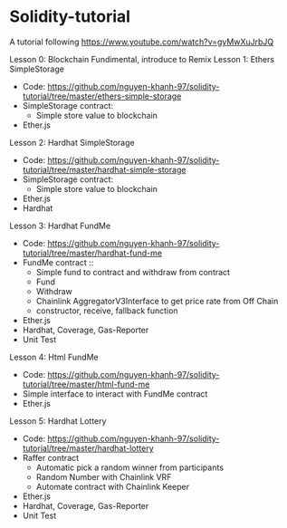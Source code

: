 # Solidity-tutorial
A tutorial following https://www.youtube.com/watch?v=gyMwXuJrbJQ

Lesson 0: Blockchain Fundimental, introduce to Remix
Lesson 1: Ethers SimpleStorage
  - Code: https://github.com/nguyen-khanh-97/solidity-tutorial/tree/master/ethers-simple-storage
  - SimpleStorage contract:
    + Simple store value to blockchain
  - Ether.js
  
 Lesson 2: Hardhat SimpleStorage
  - Code: https://github.com/nguyen-khanh-97/solidity-tutorial/tree/master/hardhat-simple-storage
  - SimpleStorage contract:
    + Simple store value to blockchain
  - Ether.js
  - Hardhat 
  
 Lesson 3: Hardhat FundMe
  - Code: https://github.com/nguyen-khanh-97/solidity-tutorial/tree/master/hardhat-fund-me
  - FundMe contract ::
    + Simple fund to contract and withdraw from contract
    + Fund
    + Withdraw
    + Chainlink AggregatorV3Interface to get price rate from Off Chain
    + constructor, receive, fallback function
  - Ether.js
  - Hardhat, Coverage, Gas-Reporter
  - Unit Test
  
 Lesson 4: Html FundMe
  - Code: https://github.com/nguyen-khanh-97/solidity-tutorial/tree/master/html-fund-me
  - Simple interface to interact with FundMe contract
  - Ether.js
  
 Lesson 5: Hardhat Lottery
  - Code: https://github.com/nguyen-khanh-97/solidity-tutorial/tree/master/hardhat-lottery
  - Raffer contract
    + Automatic pick a random winner from participants
    + Random Number with Chainlink VRF
    + Automate contract with Chainlink Keeper
  - Ether.js
  - Hardhat, Coverage, Gas-Reporter
  - Unit Test
   
